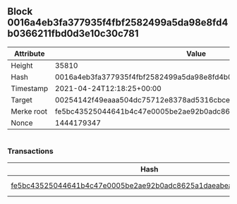 ## Block 0016a4eb3fa377935f4fbf2582499a5da98e8fd4b0366211fbd0d3e10c30c781

Attribute | Value
--- | ---
Height | 35810
Hash | 0016a4eb3fa377935f4fbf2582499a5da98e8fd4b0366211fbd0d3e10c30c781
Timestamp | 2021-04-24T12:18:25+00:00
Target | 00254142f49eaaa504dc75712e8378ad5316cbcead634704b3734b6271167cc4
Merke root | fe5bc43525044641b4c47e0005be2ae92b0adc8625a1daeabeacdf7225504e3a
Nonce | 1444179347

```

```

### Transactions

Hash | Amount
--- | ---
[fe5bc43525044641b4c47e0005be2ae92b0adc8625a1daeabeacdf7225504e3a](fe5bc43525044641b4c47e0005be2ae92b0adc8625a1daeabeacdf7225504e3a.md) | 10.00000000 SKEPTI 
